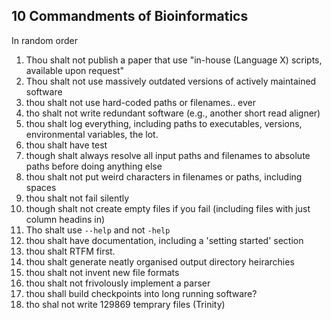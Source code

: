 ## 10 Commandments of Bioinformatics
In random order

1. Thou shalt not publish a paper that use "in-house (Language X) scripts, available upon request"
2. Thou shalt not use massively outdated versions of actively maintained software
3. thou shalt not use hard-coded paths or filenames.. ever
4. tho shalt not write redundant software (e.g., another short read aligner)
5. thou shalt log everything, including paths to executables, versions, environmental variables, the lot.
6. thou shalt have test
7. though shalt always resolve all input paths and filenames to absolute paths before doing anything else
8. thou shalt not put weird characters in filenames or paths, including spaces
9. thou shalt not fail silently
10. though shalt not create empty files if you fail (including files with just column headins in)
11. Tho shalt use `--help` and not `-help`
12. thou shalt have documentation, including a 'setting started' section
13. thou shalt RTFM first.
14. thou shalt generate neatly organised output directory heirarchies
15. thou shalt not invent new file formats
16. thou shalt not frivolously implement a parser
17. thou shall build checkpoints into long running software?
18. tho shal not write 129869 temprary files (Trinity)
